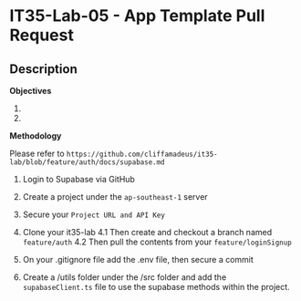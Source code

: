 # IT35-Lab-05 - App Template Pull Request
## Description

**Objectives**


1.  
2.  

**Methodology**

Please refer to `https://github.com/cliffamadeus/it35-lab/blob/feature/auth/docs/supabase.md`

1. Login to Supabase via GitHub
2. Create a project under the `ap-southeast-1` server
3. Secure your `Project URL and API Key`
4. Clone your it35-lab
	4.1 Then create and checkout a branch named `feature/auth`
	4.2 Then pull the contents from your `feature/loginSignup`

5. On your .gitignore file add the .env file, then secure a commit
6. Create a /utils folder under the /src folder and add the `supabaseClient.ts` file to use the supabase methods within the project.
